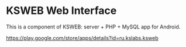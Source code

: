 # KSWEB Web Interface
This is a component of KSWEB: server + PHP + MySQL app for Android.

https://play.google.com/store/apps/details?id=ru.kslabs.ksweb
